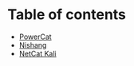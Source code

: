 # Table of contents

* [PowerCat](README.md)
* [Nishang](nishang.md)
* [NetCat Kali](netcat-kali.md)
